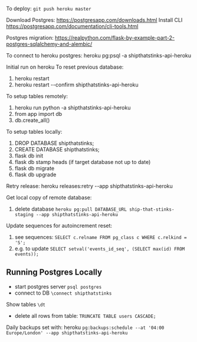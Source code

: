 To deploy: `git push heroku master`

Download Postgres:
https://postgresapp.com/downloads.html
Install CLI
https://postgresapp.com/documentation/cli-tools.html

Postgres migration: https://realpython.com/flask-by-example-part-2-postgres-sqlalchemy-and-alembic/

To connect to heroku postgres:
heroku pg:psql -a shipthatstinks-api-heroku

Initial run on heroku
To reset previous database:
1. heroku restart
2. heroku restart --confirm shipthatstinks-api-heroku

To setup tables remotely: 
1. heroku run python -a shipthatstinks-api-heroku
2. from app import db
3. db.create_all()

To setup tables locally: 
1. DROP DATABASE shipthatstinks;
2. CREATE DATABASE shipthatstinks;
3. flask db init
4. flask db stamp heads  (if target database not up to date)
4. flask db migrate
5. flask db upgrade


Retry release:
heroku releases:retry --app shipthatstinks-api-heroku

Get local copy of remote database:
1. delete database
`heroku pg:pull DATABASE_URL ship-that-stinks-staging --app shipthatstinks-api-heroku`

Update sequences for autoincrement reset:
1. see sequences: `SELECT c.relname FROM pg_class c WHERE c.relkind = 'S';`
2. e.g. to update `SELECT setval('events_id_seq', (SELECT max(id) FROM events));`

## Running Postgres Locally
* start postgres server `psql postgres`
* connect to DB `\connect shipthatstinks`

Show tables `\dt`
* delete all rows from table: `TRUNCATE TABLE users CASCADE;`


Daily backups set with: heroku `pg:backups:schedule --at '04:00 Europe/London' --app shipthatstinks-api-heroku`